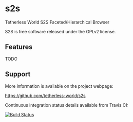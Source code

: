 s2s
===

Tetherless World S2S Faceted/Hierarchical Browser

S2S is free software released under the GPLv2 license.

Features
--------

TODO

Support
-------

More information is available on the project webpage:

https://github.com/tetherless-world/s2s

Continuous integration status details available from Travis CI:

[![Build Status](https://travis-ci.org/tetherless-world/s2s.svg?branch=master)](https://travis-ci.org/tetherless-world/s2s)
